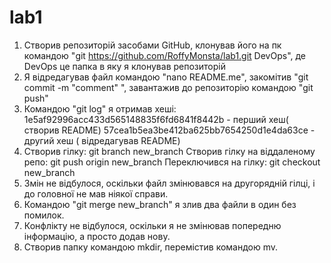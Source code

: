 # lab1
1. Створив репозиторій засобами GitHub, клонував його на пк командою "git https://github.com/RoffyMonsta/lab1.git DevOps", де DevOps це папка в яку я клонував репозиторій
2. Я відредагував файл командою "nano README.me", закомітив "git commit -m "comment" ", завантажив до репозиторію командою "git push"
3. Командою "git log" я отримав хеші:
1e5af92996acc433d565148835f6fd6841f8442b - перший хеш( створив README)
57cea1b5ea3be412ba625bb7654250d1e4da63ce - другий хеш ( відредагував README)
4. Створив гілку: git branch new_branch
	Створив гілку на віддаленому репо: git push origin new_branch
	Переключився на гілку: git checkout new_branch
5. Змін не відбулося, оскільки файл змінювався на другорядній гілці, і до головної не мав ніякої справи.
6. Командою "git merge new_branch" я злив два файли в один без помилок.
7. Конфлікту не відбулося, оскільки я не змінював попередню інформацію, а просто додав нову.
8. Створив папку командою mkdir, перемістив командою mv.
